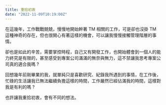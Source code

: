 ```yaml
---
title: 重拾初衷
date: "2022-11-09T10:19:00Z"
---
```


在這幾年，工作戰戰兢兢，慢慢地開始幹著 TM 相關的工作，可是卻也沒掛 TM 這種神奇的存在，但也很開心有著這樣的機會，可以讓我慢慢接觸管理階層的事情。

卻也是如此的辛苦，需要掌控時程，自己又有開發工作，也開始體會到一個人的能力終究是有限的，甚至感受到專案公司滿滿的無奈與無力，這不禁讓我思考專案公司真的適合我嗎 ?

回想幾年前剛畢業的我，就單純只是喜歡研究、紀錄我所遇到的事情，在工作後，忙碌的生活讓我已無法繼續負擔這樣的時間，工作嚴然已經佔滿我的時間，這樣對我是有利的嗎 ?

也許讓我重拾初衷，會有不同的想法。